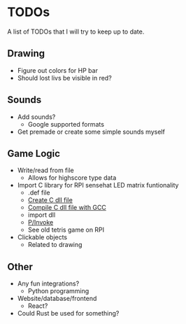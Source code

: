 # TODOs
A list of TODOs that I will try to keep up to date.

## Drawing
- Figure out colors for HP bar
- Should lost livs be visible in red?

## Sounds
- Add sounds?
  - Google supported formats
- Get premade or create some simple sounds myself

## Game Logic
- Write/read from file
  - Allows for highscore type data
- Import C library for RPI sensehat LED matrix funtionality
  - .def file
  - [Create C dll file](https://stackoverflow.com/questions/13218824/how-to-write-a-dll-file-in-c)
  - [Compile C dll file with GCC](https://stackoverflow.com/questions/55906217/generate-c-c-dll-using-visual-studio-code)
  - import dll
  - [P/Invoke](https://learn.microsoft.com/en-us/dotnet/standard/native-interop/pinvoke) 
  - See old tetris game on RPI 
- Clickable objects
  - Related to drawing

## Other
- Any fun integrations?
  - Python programming
- Website/database/frontend
  - React?
- Could Rust be used for something?